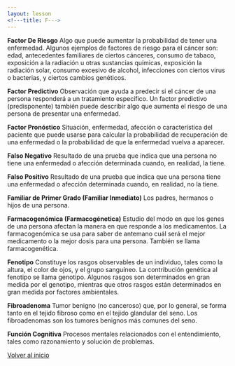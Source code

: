 ```yaml
---
layout: lesson
<!---title: F--->
---
```


<a name="top"></a>

**Factor De Riesgo**
Algo que puede aumentar la probabilidad de tener una enfermedad. Algunos ejemplos de factores de riesgo para el cáncer son: edad, antecedentes familiares de ciertos cánceres, consumo de tabaco, exposición a la radiación u otras sustancias químicas, exposición la radiación solar, consumo excesivo de alcohol, infecciones con ciertos virus o bacterias, y ciertos cambios genéticos.

**Factor Predictivo**
Observación que ayuda a predecir si el cáncer de una persona responderá a un tratamiento específico. Un factor predictivo (predisponente) también puede describir algo que aumenta el riesgo de una persona de presentar una enfermedad.

**Factor Pronóstico**
Situación, enfermedad, afección o característica del paciente que puede usarse para calcular la probabilidad de recuperación de una enfermedad o la probabilidad de que la enfermedad vuelva a aparecer.

**Falso Negativo**
Resultado de una prueba que indica que una persona no tiene una enfermedad o afección determinada cuando, en realidad, la tiene.

**Falso Positivo**
Resultado de una prueba que indica que una persona tiene una enfermedad o afección determinada cuando, en realidad, no la tiene.

**Familiar de Primer Grado (Familiar Inmediato)**
Los padres, hermanos o hijos de una persona.

**Farmacogenómica (Farmacogénetica)**
Estudio del modo en que los genes de una persona afectan la manera en que responde a los medicamentos. La farmacogenómica se usa para saber de antemano cuál será el mejor medicamento o la mejor dosis para una persona. También se llama farmacogenética.

**Fenotipo**
Constituye los rasgos observables de un individuo, tales como la altura, el color de ojos, y el grupo sanguíneo. La contribución genética al fenotipo se llama genotipo. Algunos rasgos son determinados en gran medida por el genotipo, mientras que otros rasgos están determinados en gran medida por factores ambientales.

**Fibroadenoma**
Tumor benigno (no canceroso) que, por lo general, se forma tanto en el tejido fibroso como en el tejido glandular del seno. Los fibroadenomas son los tumores benignos más comunes del seno.

**Función Cognitiva**
Procesos mentales relacionados con el entendimiento, tales como razonamiento y solución de problemas.


<!--a href="#top">Volver arriba</a-->
<a href="https://scnslabutsa.github.io/myhthelperEduContent/Glossarysp/index.html">Volver al inicio</a>
